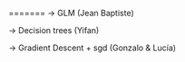 
=======
-> GLM (Jean Baptiste)

-> Decision trees (Yifan)

-> Gradient Descent + sgd  (Gonzalo & Lucía)

